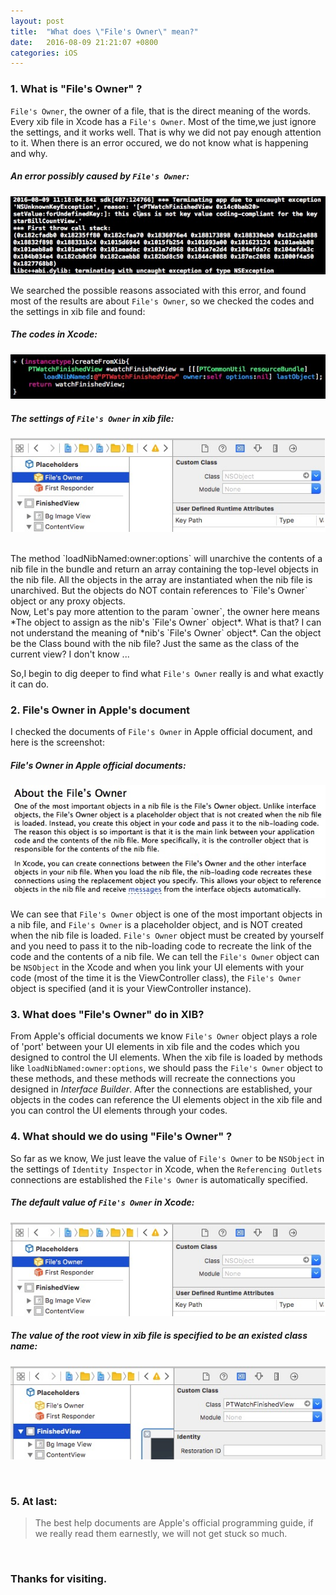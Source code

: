 ```yaml
---
layout: post
title:  "What does \"File's Owner\" mean?"
date:   2016-08-09 21:21:07 +0800
categories: iOS
---
```


### 1. What is "File's Owner" ?

`File's Owner`, the owner of a file, that is the direct meaning of the words. Every xib file in Xcode has a `File's Owner`. Most of the time,we just ignore the settings, and it works well. That is why we did not pay enough attention to it. When there is an error occured, we do not know what is happening and why.

##### An error possibly caused by `File's Owner`:

![](/images/201608-files-owner/files-owner-issue.png)

We searched the possible reasons associated with this error, and found most of the results are about `File's Owner`, so we checked the codes and the settings in xib file and found:

##### The codes in Xcode:

![](/images/201608-files-owner/files-owner-issue-create-from-nib.png)

##### The settings of `File's Owner` in xib file:

![](/images/201608-files-owner/files-owner-issue-nib-setting.png)

<br/>
The method `loadNibNamed:owner:options` will unarchive the contents of a nib file in the bundle and return an array containing the top-level objects in the nib file. All the objects in the array are instantiated when the nib file is unarchived. But the objects do NOT contain references to `File's Owner` object or any proxy objects.
<br/>
Now, Let's pay more attention to the param `owner`, the owner here means *The object to assign as the nib's `File's Owner` object*. What is that? I can not understand the meaning of *nib's `File's Owner` object*. Can the object be the Class bound with the nib file? Just the same as the class of the current view? I don't know ...

So,I begin to dig deeper to find what `File's Owner` really is and what exactly it can do.

### 2. File's Owner in Apple's document

I checked the documents of `File's Owner` in Apple official document, and here is the screenshot:

##### File's Owner in Apple official documents:

![](/images/201608-files-owner/apples-files-owner.png)

We can see that `File's Owner` object is one of the most important objects in a nib file, and `File's Owner` is a placeholder object, and is NOT created when the nib file is loaded. `File's Owner` object must be created by yourself and you need to pass it to the nib-loading code to recreate the link of the code and the contents of a nib file. We can tell the `File's Owner` object can be `NSObject` in the Xcode and when you link your UI elements with your code (most of the time it is the ViewController class), the `File's Owner` object is specified (and it is your ViewController instance).

### 3. What does "File's Owner" do in XIB?

From Apple's official documents we know `File's Owner` object plays a role of 'port' between your UI elements in xib file and the codes which you designed to control the UI elements. When the xib file is loaded by methods like `loadNibNamed:owner:options`, we should pass the `File's Owner` object to these methods, and these methods will recreate the connections you designed in *Interface Builder*. After the connections are established, your objects in the codes can reference the UI elements object in the xib file and you can control the UI elements through your codes.

### 4. What should we do using "File's Owner" ?

So far as we know, We just leave the value of `File's Owner` to be `NSObject` in the settings of `Identity Inspector` in Xcode, when the `Referencing Outlets` connections are established the `File's Owner` is automatically specified.

##### The default value of `File's Owner` in Xcode:

![](/images/201608-files-owner/files-owner-issue-nib-setting.png)

##### The value of the root view in xib file is specified to be an existed class name:

![](/images/201608-files-owner/files-owner-issue-nib-setting-2.png)

<br/>

### 5. At last:

> The best help documents are Apple's official programming guide, if we really read them earnestly, we will not get stuck so much.

<br/>

### Thanks for visiting.

